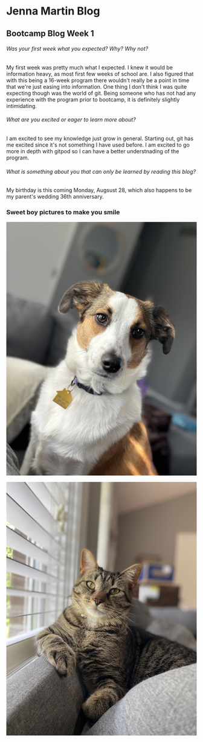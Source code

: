 # Jenna Martin Blog

## Bootcamp Blog Week 1

###### Was your first week what you expected? Why? Why not?

My first week was pretty much what I expected. I knew it would be information heavy, as most first few weeks of school are. I also figured that with this being a 16-week program there wouldn't really be a point in time that we're just easing into information. One thing I don't think I was quite expecting though was the world of git. Being someone who has not had any experience with the program prior to bootcamp, it is definitely slightly intimidating. 

###### What are you excited or eager to learn more about?

I am excited to see my knowledge just grow in general. Starting out, git has me excited since it's not something I have used before. I am excited to go more in depth with gitpod so I can have a better understnading of the program. 

###### What is something about you that can only be learned by reading this blog?

My birthday is this coming Monday, Augsust 28, which also happens to be my parent's wedding 36th anniversary. 

### Sweet boy pictures to make you smile

![My dog Luca](img/IMG_4166.jpeg)

![My sister's cat Beren](img/IMG_4598.jpeg)